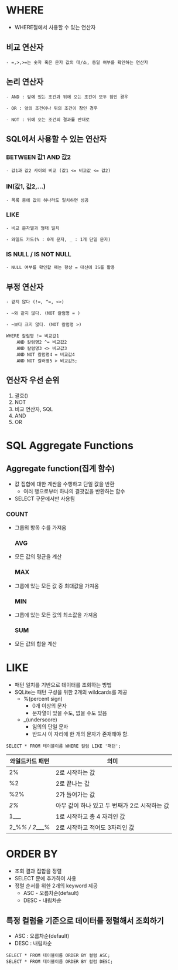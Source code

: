 # WHERE

- WHERE절에서 사용할 수 있는 연산자

## 비교 연산자

    - =,>,>=는 숫자 혹은 문자 값의 대/소, 동일 여부를 확인하는 연산자

## 논리 연산자

    - AND : 앞에 있는 조건과 뒤에 오는 조건이 모두 참인 경우
    
    - OR : 앞의 조건이나 뒤의 조건이 참인 경우
    
    - NOT : 뒤에 오는 조건의 결과를 반대로

## SQL에서 사용할 수 있는 연산자

### BETWEEN 값1 AND 값2

    - 값1과 값2 사이의 비교 (값1 <= 비교값 <= 값2)

### IN(값1, 값2,...)

    - 목록 중에 값이 하나라도 일치하면 성공

### LIKE

    - 비교 문자열과 형태 일치
    
    - 와일드 카드(% : 0개 문자, _ : 1개 단일 문자)

### IS NULL / IS NOT NULL

    - NULL 여부를 확인할 때는 항상 = 대신에 IS를 활용

## 부정 연산자

    - 같지 않다 (!=, ^=, <>)
    
    - ~와 같지 않다. (NOT 칼럼명 = )
    
    - ~보다 크지 않다. (NOT 칼럼명 >)

```sqlite
WHERE 칼럼명 != 비교값1
    AND 칼럼명2 ^= 비교값2
    AND 칼럼명3 <> 비교값3
    AND NOT 칼럼명4 = 비교값4
    AND NOT 칼러명5 > 비교값5;
```

## 연산자 우선 순위

1. 괄호()
2. NOT
3. 비교 연산자, SQL
4. AND
5. OR

# SQL Aggregate Functions

## Aggregate function(집계 함수)

- 값 집합에 대한 계싼을 수행하고 단일 값을 반환
  - 여러 행으로부터 하나의 결괏값을 반환하는 함수
- SELECT 구문에서만 사용됨

### COUNT

- 그룹의 항목 수를 가져옴
  
  ### AVG

- 모든 값의 평균을 계산
  
  ### MAX

- 그룹에 있는 모든 값 중 최대값을 가져옴
  
  ### MIN

- 그룹에 있는 모든 값의 최소값을 가져옴
  
  ### SUM

- 모든 값의 합을 계산

# LIKE

- 패턴 일치를 기반으로 데이터를 조회하는 방법
- SQLite는 패턴 구성을 위한 2개의 wildcards를 제공
  - %(percent sign)
    - 0개 이상의 문자
    - 문자열이 있을 수도, 없을 수도 있음
  - _(underscore)
    - 임의의 단일 문자
    - 반드시 이 자리에 한 개의 문자가 존재해야 함.

```sqlite
SELECT * FROM 테이블이름 WHERE 컬럼 LIKE '패턴';
```

| 와일드카드 패턴       | 의미                          |
| -------------- | --------------------------- |
| 2%             | 2로 시작하는 값                   |
| %2             | 2로 끝나는 값                    |
| %2%            | 2가 들어가는 값                   |
| _2%_           | 아무 값이 하나 있고 두 번째가 2로 시작하는 값 |
| 1___           | 1로 시작하고 총 4 자리인 값           |
| 2_%_% / 2____% | 2로 시작하고 적어도 3자리인 값          |



# ORDER BY
- 조회 결과 집합을 정렬
- SELECT 문에 추가하여 사용
- 정렬 순서를 위한 2개의 keyword 제공
	- ASC - 오름차순(default)
    - DESC - 내림차순
    
## 특정 컬럼을 기준으로 데이터를 정렬해서 조회하기
- ASC : 오름차순(default)
- DESC : 내림차순
```sqlite
SELECT * FROM 테이블이름 ORDER BY 컬럼 ASC;
SELECT * FROM 테이블이름 ORDER BY 컬럼 DESC;
```
